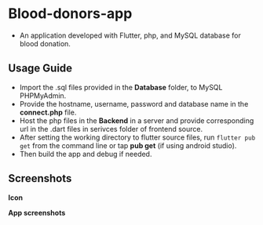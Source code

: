 # Blood-donors-app
* An application developed with Flutter, php, and MySQL database for blood donation.

## Usage Guide

* Import the .sql files provided in the **Database** folder, to MySQL PHPMyAdmin.
* Provide the hostname, username, password and database name in the **connect.php** file.
* Host the php files in the **Backend** in a server and provide corresponding url in the .dart files in serivces folder of frontend source.
* After setting the working directory to flutter source files, run ```flutter pub get``` from the command line or tap **pub get** (if using android studio).
* Then build the app and debug if needed.

## Screenshots

**Icon**
<p align="center><img src="https://raw.githubusercontent.com/vishnuoum/Blood-donors-app/main/Frontend/assets/icon.png"></p>

**App screenshots**
